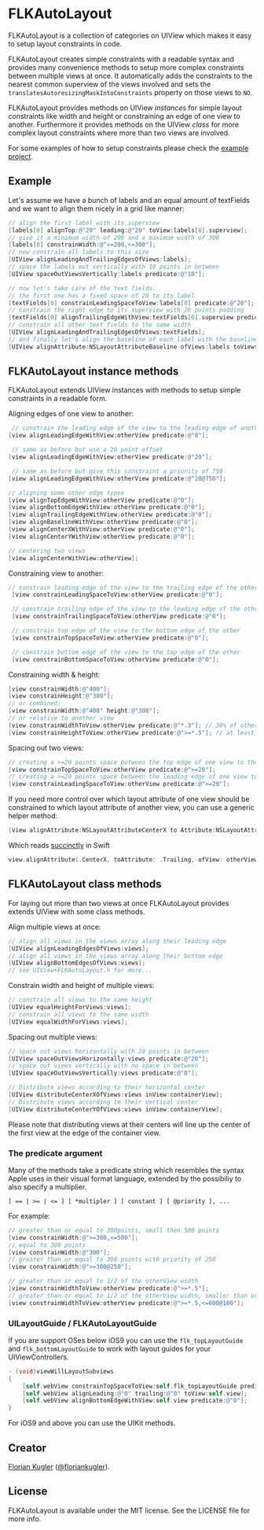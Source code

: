 FLKAutoLayout
=============

FLKAutoLayout is a collection of categories on UIView which makes it easy to setup layout constraints in code.

FLKAutoLayout creates simple constraints with a readable syntax and provides many convenience methods to setup more complex constraints between multiple views at once. It automatically adds the constraints to the nearest common superview of the views involved and sets the `translatesAutoresizingMaskIntoConstraints` property on those views to `NO`.

FLKAutoLayout provides methods on UIView *instances* for simple layout constraints like width and height or constraining an edge of one view to another. Furthermore it provides methods on the UIView *class* for more complex layout constraints where more than two views are involved.

For some examples of how to setup constraints please check the [example project](./Example/).

## Example

Let's assume we have a bunch of labels and an equal amount of textFields and we want to align them nicely in a grid like manner:

``` objective-c
// align the first label with its superview
[labels[0] alignTop:@"20" leading:@"20" toView:labels[0].superview];
// give it a minimum width of 200 and a maximum width of 300
[labels[0] constrainWidth:@">=200,<=300"];
// now constrain all labels to this size
[UIView alignLeadingAndTrailingEdgesOfViews:labels];
// space the labels out vertically with 10 points in between
[UIView spaceOutViewsVertically:labels predicate:@"10"];

// now let's take care of the text fields.
// the first one has a fixed space of 20 to its label
[textFields[0] constrainLeadingSpaceToView:labels[0] predicate:@"20"];
// constrain the right edge to its superview with 20 points padding
[textFields[0] alignTrailingEdgeWithView:textFields[0].superview predicate:@"20"];
// constrain all other text fields to the same width
[UIView alignLeadingAndTrailingEdgesOfViews:textFields];
// and finally let's align the baseline of each label with the baseline of each text field
[UIView alignAttribute:NSLayoutAttributeBaseline ofViews:labels toViews:textFields predicate:@"0"];
```


## FLKAutoLayout instance methods

FLKAutoLayout extends UIView instances with methods to setup simple constraints in a readable form.

Aligning edges of one view to another:

``` objective-c
 // constrain the leading edge of the view to the leading edge of another
[view alignLeadingEdgeWithView:otherView predicate:@"0"];

 // same as before but use a 20 point offset
[view alignLeadingEdgeWithView:otherView predicate:@"20"];

 // same as before but give this constraint a priority of 750
[view alignLeadingEdgeWithView:otherView predicate:@"20@750"];

// aligning some other edge types
[view alignTopEdgeWithView:otherView predicate:@"0"];
[view alignBottomEdgeWithView:otherView predicate:@"0"];
[view alignTrailingEdgeWithView:otherView predicate:@"0"];
[view alignBaselineWithView:otherView predicate:@"0"];
[view alignCenterXWithView:otherView predicate:@"0"];
[view alignCenterYWithView:otherView predicate:@"0"];

// centering two views
[view alignCenterWithView:otherView];
```

Constraining view to another:
``` objective-c
// constrain leading edge of the view to the trailing edge of the other
 [view constrainLeadingSpaceToView:otherView predicate:@"0"];

 // constrain trailing edge of the view to the leading edge of the other
 [view constrainTrailingSpaceToView:otherView predicate:@"0"];

 // constrain top edge of the view to the bottom edge of the other
 [view constrainTopSpaceToView:otherView predicate:@"0"];

 // constrain bottom edge of the view to the top edge of the other
 [view constrainBottomSpaceToView:otherView predicate:@"0"];
```

Constraining width & height:

``` objective-c
[view constrainWidth:@"400"];
[view constrainHeight:@"300"];
// or combined:
[view constrainWidth:@"400" height:@"300"];
// or relative to another view
[view constrainWidthToView:otherView predicate:@"*.3"]; // 30% of otherView's width
[view constrainHeightToView:otherView predicate:@">=*.5"]; // at least 50% of otherView's height
```

Spacing out two views:

``` objective-c
// creating a >=20 points space between the top edge of one view to the bottom edge of the other
[view constrainTopSpaceToView:otherView predicate:@">=20"];
// creating a >=20 points space between the leading edge of one view to the trailing edge of the other
[view constrainLeadingSpaceToView:otherView predicate:@">=20"];
```

If you need more control over which layout attribute of one view should be constrained to which layout attribute of another view,
you can use a generic helper method:

``` objective-c
[view alignAttribute:NSLayoutAttributeCenterX to Attribute:NSLayoutAttributeTrailing ofView:otherView predicate:@"20"];
```

Which reads [succinctly](https://github.com/artsy/eigen/blob/72f5d7aa1a8b069f4147e56a6dd190e0c66664a5/Artsy/View_Controllers/Live_Auctions/Views/LiveAuctionToolbarView.swift#L132-L139) in Swift

``` swift
view.alignAttribute(.CenterX, toAttribute: .Trailing, ofView: otherView, predicate: "0")
```

## FLKAutoLayout class methods

For laying out more than two views at once FLKAutoLayout provides extends UIView with some class methods.

Align multiple views at once:

``` objective-c
// align all views in the views array along their leading edge
[UIView alignLeadingEdgesOfViews:views];
// align all views in the views array along their bottom edge
[UIView alignBottomEdgesOfViews:views];
// see UIView+FLKAutoLayout.h for more...
```

Constrain width and height of multiple views:

``` objective-c
// constrain all views to the same height
[UIView equalHeightForViews:views];
// constrain all views to the same width
[UIView equalWidthForViews:views];
```

Spacing out multiple views:

``` objective-c
// space out views horizontally with 20 points in between
[UIView spaceOutViewsHorizontally:views predicate:@"20"];
// space out views vertically with no space in between
[UIView spaceOutViewsVertically:views predicate:@"0"];

// Distribute views according to their horizontal center
[UIView distributeCenterXOfViews:views inView:containerView];
// Distribute views according to their vertical center
[UIView distributeCenterYOfViews:views inView:containerView];
```

Please note that distributing views at their centers will line up the center of the first view at the edge of the container view.


### The predicate argument

Many of the methods take a predicate string which resembles the syntax Apple uses in their visual format language,
extended by the possibiliy to also specify a multiplier.

`[ == | >= | <= ] [ *multipler ] [ constant ] [ @priority ], ...`

For example:

``` objective-c
// greater than or equal to 300points, small then 500 points
[view constrainWidth:@">=300,<=500"];
// equal to 300 points
[view constrainWidth:@"300"];
// greater than or equal to 300 points with priority of 250
[view constrainWidth:@">=300@250"];

// greater than or equal to 1/2 of the otherView width
[view constrainWidthToView:otherView predicate:@">=*.5"];
// greater than or equal to 1/2 of the otherView width, smaller than or equal to 600 points with a priority of 100
[view constrainWidthToView:otherView predicate:@">=*.5,<=600@100"];
```

### UILayoutGuide / FLKAutoLayoutGuide

If you are support OSes below iOS9 you can use the `flk_topLayoutGuide` and `flk_bottomLayoutGuide` to work with layout guides for your UIViewControllers.

```objective-c
- (void)viewWillLayoutSubviews
{
    [self.webView constrainTopSpaceToView:self.flk_topLayoutGuide predicate:@"0"];
    [self.webView alignLeading:@"0" trailing:@"0" toView:self.view];
    [self.webView alignBottomEdgeWithView:self.view predicate:@"0"];
}
```

For iOS9 and above you can use the UIKit methods.


## Creator

[Florian Kugler](http://floriankugler.de) ([@floriankugler](https://twitter.com/floriankugler)).

## License

FLKAutoLayout is available under the MIT license. See the LICENSE file for more info.
